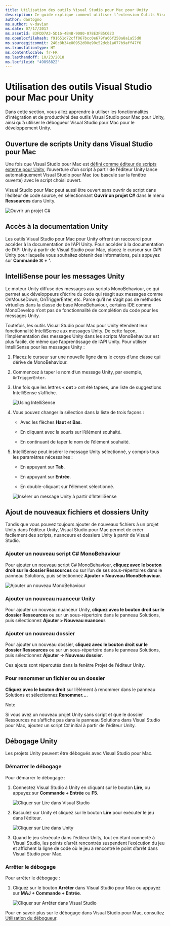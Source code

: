 ```yaml
---
title: Utilisation des outils Visual Studio pour Mac pour Unity
description: Ce guide explique comment utiliser l’extension Outils Visual Studio pour Mac pour Unity
author: dantogno
ms.author: v-davian
ms.date: 07/17/2017
ms.assetid: 83FDD7A3-5D16-4B4B-9080-078E3FB5C623
ms.openlocfilehash: f91651d72cff067bcc0e679fa66f250a8a1a55d0
ms.sourcegitcommit: 240c8b34e80952d00e90c52dcb1a077b9aff47f6
ms.translationtype: HT
ms.contentlocale: fr-FR
ms.lasthandoff: 10/23/2018
ms.locfileid: "49898822"
---
```

# <a name="using-visual-studio-for-mac-tools-for-unity"></a>Utilisation des outils Visual Studio pour Mac pour Unity

Dans cette section, vous allez apprendre à utiliser les fonctionnalités d’intégration et de productivité des outils Visual Studio pour Mac pour Unity, ainsi qu’à utiliser le débogueur Visual Studio pour Mac pour le développement Unity.

## <a name="opening-unity-scripts-in-visual-studio-for-mac"></a>Ouverture de scripts Unity dans Visual Studio pour Mac

Une fois que Visual Studio pour Mac est [défini comme éditeur de scripts externe pour Unity](setup-vsmac-tools-unity.md#configure-unity-for-use-with-visual-studio-for-mac), l’ouverture d’un script à partir de l’éditeur Unity lance automatiquement Visual Studio pour Mac (ou bascule sur la fenêtre ouverte) avec le script choisi ouvert.

Visual Studio pour Mac peut aussi être ouvert sans ouvrir de script dans l’éditeur de code source, en sélectionnant **Ouvrir un projet C#** dans le menu **Ressources** dans Unity.

![Ouvrir un projet C#](media/using-vsmac-tools-unity-image1.png)

## <a name="unity-documentation-access"></a>Accès à la documentation Unity

Les outils Visual Studio pour Mac pour Unity offrent un raccourci pour accéder à la documentation de l’API Unity. Pour accéder à la documentation de l’API Unity à partir de Visual Studio pour Mac, placez le curseur sur l’API Unity pour laquelle vous souhaitez obtenir des informations, puis appuyez sur **Commande ⌘ + ‘**.

## <a name="intellisense-for-unity-messages"></a>IntelliSense pour les messages Unity
Le moteur Unity diffuse des messages aux scripts MonoBehaviour, ce qui permet aux développeurs d’écrire du code qui réagit aux messages comme OnMouseDown, OnTriggerEnter, etc. Parce qu’il ne s’agit pas de méthodes virtuelles dans la classe de base MonoBehaviour, certains IDE comme MonoDevelop n’ont pas de fonctionnalité de complétion du code pour les messages Unity.

Toutefois, les outils Visual Studio pour Mac pour Unity étendent leur fonctionnalité IntelliSense aux messages Unity. De cette façon, l’implémentation des messages Unity dans les scripts MonoBehaviour est plus facile, de même que l’apprentissage de l’API Unity. Pour utiliser IntelliSense pour les messages Unity :

1. Placez le curseur sur une nouvelle ligne dans le corps d’une classe qui dérive de MonoBehaviour.

2. Commencez à taper le nom d’un message Unity, par exemple, `OnTriggerEnter`.

3. Une fois que les lettres « **ont** » ont été tapées, une liste de suggestions IntelliSense s’affiche.

   ![Using IntelliSense](media/using-vsmac-tools-unity-image2.png)

4. Vous pouvez changer la sélection dans la liste de trois façons :

   * Avec les flèches **Haut** et **Bas**.

   * En cliquant avec la souris sur l’élément souhaité.

   * En continuant de taper le nom de l’élément souhaité.

5. IntelliSense peut insérer le message Unity sélectionné, y compris tous les paramètres nécessaires :

   * En appuyant sur **Tab**.

   * En appuyant sur **Entrée**.

   * En double-cliquant sur l’élément sélectionné.

   ![Insérer un message Unity à partir d’IntelliSense](media/using-vsmac-tools-unity-image3.png)

## <a name="adding-new-unity-files-and-folders"></a>Ajout de nouveaux fichiers et dossiers Unity

Tandis que vous pouvez toujours ajouter de nouveaux fichiers à un projet Unity dans l’éditeur Unity, Visual Studio pour Mac permet de créer facilement des scripts, nuanceurs et dossiers Unity à partir de Visual Studio.

### <a name="add-a-new-c-monobehaviour-script"></a>Ajouter un nouveau script C# MonoBehaviour

Pour ajouter un nouveau script C# MonoBehaviour, **cliquez avec le bouton droit sur le dossier Ressources** ou sur l’un de ses sous-répertoires dans le panneau Solutions, puis sélectionnez **Ajouter > Nouveau MonoBehaviour**.

![Ajouter un nouveau MonoBehaviour](media/using-vsmac-tools-unity-image4.png)

### <a name="add-a-new-unity-shader"></a>Ajouter un nouveau nuanceur Unity

Pour ajouter un nouveau nuanceur Unity, **cliquez avec le bouton droit sur le dossier Ressources** ou sur un sous-répertoire dans le panneau Solutions, puis sélectionnez **Ajouter > Nouveau nuanceur**.

### <a name="add-a-new-folder"></a>Ajouter un nouveau dossier

Pour ajouter un nouveau dossier, **cliquez avec le bouton droit sur le dossier Ressources** ou sur un sous-répertoire dans le panneau Solutions, puis sélectionnez **Ajouter -> Nouveau dossier**.

Ces ajouts sont répercutés dans la fenêtre Projet de l’éditeur Unity.

### <a name="to-rename-a-file-or-folder"></a>Pour renommer un fichier ou un dossier
**Cliquez avec le bouton droit** sur l’élément à renommer dans le panneau Solutions et sélectionnez **Renommer...**.

> [!NOTE]
> Si vous avez un nouveau projet Unity sans script et que le dossier Ressources ne s’affiche pas dans le panneau Solutions dans Visual Studio pour Mac, ajoutez un script C# initial à partir de l’éditeur Unity.

## <a name="unity-debugging"></a>Débogage Unity

Les projets Unity peuvent être débogués avec Visual Studio pour Mac.

### <a name="start-debugging"></a>Démarrer le débogage

Pour démarrer le débogage :

1. Connectez Visual Studio à Unity en cliquant sur le bouton **Lire**, ou appuyez sur **Commande + Entrée** ou **F5**.

   ![Cliquer sur Lire dans Visual Studio](media/using-vsmac-tools-unity-image5.png)

2. Basculez sur Unity et cliquez sur le bouton **Lire** pour exécuter le jeu dans l’éditeur.

   ![Cliquer sur Lire dans Unity](media/using-vsmac-tools-unity-image6.png)

3. Quand le jeu s’exécute dans l’éditeur Unity, tout en étant connecté à Visual Studio, les points d’arrêt rencontrés suspendent l’exécution du jeu et affichent la ligne de code où le jeu a rencontré le point d’arrêt dans Visual Studio pour Mac.

### <a name="stop-debugging"></a>Arrêter le débogage

Pour arrêter le débogage :

1. Cliquez sur le bouton **Arrêter** dans Visual Studio pour Mac ou appuyez sur **MAJ + Commande + Entrée**.

   ![Cliquer sur Arrêter dans Visual Studio](media/using-vsmac-tools-unity-image7.png)

Pour en savoir plus sur le débogage dans Visual Studio pour Mac, consultez [Utilisation du débogueur](https://docs.microsoft.com/visualstudio/mac/debugging).
